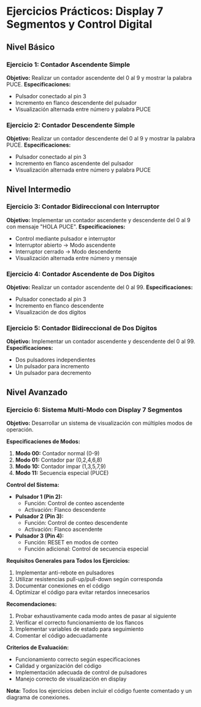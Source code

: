 # Ejercicios Prácticos: Display 7 Segmentos y Control Digital

## Nivel Básico

### Ejercicio 1: Contador Ascendente Simple
**Objetivo:** Realizar un contador ascendente del 0 al 9 y mostrar la palabra PUCE.
**Especificaciones:**
- Pulsador conectado al pin 3
- Incremento en flanco descendente del pulsador
- Visualización alternada entre número y palabra PUCE

### Ejercicio 2: Contador Descendente Simple
**Objetivo:** Realizar un contador descendente del 0 al 9 y mostrar la palabra PUCE.
**Especificaciones:**
- Pulsador conectado al pin 3
- Incremento en flanco ascendente del pulsador
- Visualización alternada entre número y palabra PUCE

## Nivel Intermedio

### Ejercicio 3: Contador Bidireccional con Interruptor
**Objetivo:** Implementar un contador ascendente y descendente del 0 al 9 con mensaje "HOLA PUCE".
**Especificaciones:**
- Control mediante pulsador e interruptor
- Interruptor abierto → Modo ascendente
- Interruptor cerrado → Modo descendente
- Visualización alternada entre número y mensaje

### Ejercicio 4: Contador Ascendente de Dos Dígitos
**Objetivo:** Realizar un contador ascendente del 0 al 99.
**Especificaciones:**
- Pulsador conectado al pin 3
- Incremento en flanco descendente
- Visualización de dos dígitos

### Ejercicio 5: Contador Bidireccional de Dos Dígitos
**Objetivo:** Implementar un contador ascendente y descendente del 0 al 99.
**Especificaciones:**
- Dos pulsadores independientes
- Un pulsador para incremento
- Un pulsador para decremento

## Nivel Avanzado

### Ejercicio 6: Sistema Multi-Modo con Display 7 Segmentos
**Objetivo:** Desarrollar un sistema de visualización con múltiples modos de operación.

**Especificaciones de Modos:**
1. **Modo 00:** Contador normal (0-9)
2. **Modo 01:** Contador par (0,2,4,6,8)
3. **Modo 10:** Contador impar (1,3,5,7,9)
4. **Modo 11:** Secuencia especial (PUCE)

**Control del Sistema:**
- **Pulsador 1 (Pin 2):**
  - Función: Control de conteo ascendente
  - Activación: Flanco descendente
- **Pulsador 2 (Pin 3):**
  - Función: Control de conteo descendente
  - Activación: Flanco ascendente
- **Pulsador 3 (Pin 4):**
  - Función: RESET en modos de conteo
  - Función adicional: Control de secuencia especial

**Requisitos Generales para Todos los Ejercicios:**
1. Implementar anti-rebote en pulsadores
2. Utilizar resistencias pull-up/pull-down según corresponda
3. Documentar conexiones en el código
4. Optimizar el código para evitar retardos innecesarios

**Recomendaciones:**
1. Probar exhaustivamente cada modo antes de pasar al siguiente
2. Verificar el correcto funcionamiento de los flancos
3. Implementar variables de estado para seguimiento
4. Comentar el código adecuadamente

**Criterios de Evaluación:**
- Funcionamiento correcto según especificaciones
- Calidad y organización del código
- Implementación adecuada de control de pulsadores
- Manejo correcto de visualización en display

**Nota:** Todos los ejercicios deben incluir el código fuente comentado y un diagrama de conexiones.